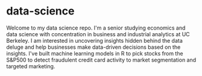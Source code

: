 # data-science
Welcome to my data science repo. I'm a senior studying economics and data science with concentration in business and industrial analytics at UC Berkeley. 
I am interested in uncovering insights hidden behind the data deluge and help businesses make data-driven decisions based on the insights.
I've built machine learning models in R to pick stocks from the S&P500 to detect fraudulent credit card activity to market segmentation and targeted marketing.
